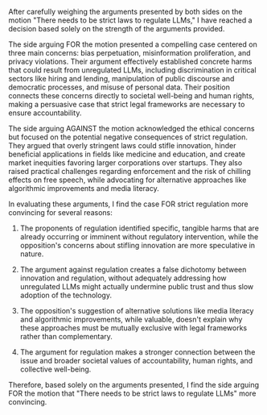 After carefully weighing the arguments presented by both sides on the motion "There needs to be strict laws to regulate LLMs," I have reached a decision based solely on the strength of the arguments provided.

The side arguing FOR the motion presented a compelling case centered on three main concerns: bias perpetuation, misinformation proliferation, and privacy violations. Their argument effectively established concrete harms that could result from unregulated LLMs, including discrimination in critical sectors like hiring and lending, manipulation of public discourse and democratic processes, and misuse of personal data. Their position connects these concerns directly to societal well-being and human rights, making a persuasive case that strict legal frameworks are necessary to ensure accountability.

The side arguing AGAINST the motion acknowledged the ethical concerns but focused on the potential negative consequences of strict regulation. They argued that overly stringent laws could stifle innovation, hinder beneficial applications in fields like medicine and education, and create market inequities favoring larger corporations over startups. They also raised practical challenges regarding enforcement and the risk of chilling effects on free speech, while advocating for alternative approaches like algorithmic improvements and media literacy.

In evaluating these arguments, I find the case FOR strict regulation more convincing for several reasons:

1. The proponents of regulation identified specific, tangible harms that are already occurring or imminent without regulatory intervention, while the opposition's concerns about stifling innovation are more speculative in nature.

2. The argument against regulation creates a false dichotomy between innovation and regulation, without adequately addressing how unregulated LLMs might actually undermine public trust and thus slow adoption of the technology.

3. The opposition's suggestion of alternative solutions like media literacy and algorithmic improvements, while valuable, doesn't explain why these approaches must be mutually exclusive with legal frameworks rather than complementary.

4. The argument for regulation makes a stronger connection between the issue and broader societal values of accountability, human rights, and collective well-being.

Therefore, based solely on the arguments presented, I find the side arguing FOR the motion that "There needs to be strict laws to regulate LLMs" more convincing.